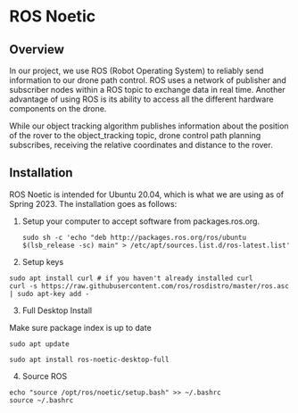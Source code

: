 # ROS Noetic

## Overview

In our project, we use ROS (Robot Operating System) to reliably send information to our drone path control. ROS uses a network of publisher and subscriber nodes within a ROS topic to exchange data in real time. Another advantage of using ROS is its ability to access all the different hardware components on the drone.

While our object tracking algorithm publishes information about the position of the rover to the object_tracking topic, drone control path planning subscribes, receiving the relative coordinates and distance to the rover.

## Installation

ROS Noetic is intended for Ubuntu 20.04, which is what we are using as of Spring 2023. The installation goes as follows:

1.  Setup your computer to accept software from packages.ros.org.

    ```shell
    sudo sh -c 'echo "deb http://packages.ros.org/ros/ubuntu $(lsb_release -sc) main" > /etc/apt/sources.list.d/ros-latest.list'
    ```

2. Setup keys

```shell
sudo apt install curl # if you haven't already installed curl
curl -s https://raw.githubusercontent.com/ros/rosdistro/master/ros.asc | sudo apt-key add -
```

3. Full Desktop Install

Make sure package index is up to date

```shell
sudo apt update
```

```shell
sudo apt install ros-noetic-desktop-full
```

4. Source ROS

```shell
echo "source /opt/ros/noetic/setup.bash" >> ~/.bashrc
source ~/.bashrc
```